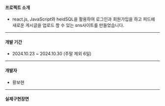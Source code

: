 #### 프로젝트 소개
+ react.js, JavaScript와 heidSQL을 활용하여 로그인과 회원가입을 하고 피드에 새로운 게시글을 업로드 할 수 있는 sns사이트를 만들었습니다.
  
-----------
  
#### 개발 기간
+ 2024.10.23 ~ 2024.10.30 (주말 제외 6일)

------------

#### 개발자
+ 황보현
  
-----------

#### 실제구현장면




